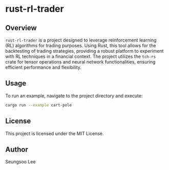 # rust-rl-trader

## Overview
`rust-rl-trader` is a project designed to leverage reinforcement learning (RL) algorithms for trading purposes. Using Rust, this tool allows for the backtesting of trading strategies, providing a robust platform to experiment with RL techniques in a financial context. The project utilizes the `tch-rs` crate for tensor operations and neural network functionalities, ensuring efficient performance and flexibility.

## Usage
To run an example, navigate to the project directory and execute:
```sh
cargo run --example cart-pole
```

## License
This project is licensed under the MIT License.

## Author
Seungsoo Lee
